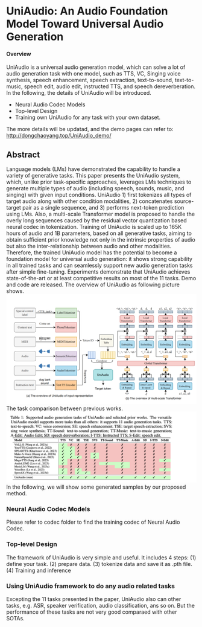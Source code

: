 # UniAudio: An Audio Foundation Model Toward Universal Audio Generation

#### Overview
UniAudio is a universal audio generation model, which can solve a lot of audio generation task with one model, such as TTS, VC, Singing voice synthesis, speech enhancement, speech extraction, text-to-sound, text-to-music, speech edit, audio edit, instructed TTS, and speech dereverberation. In the following, the details of UniAudio will be introduced. <br>
- Neural Audio Codec Models
- Top-level Design
- Training own UniAudio for any task with your own dataset.

The more details will be updatad, and the demo pages can refer to: http://dongchaoyang.top/UniAudio_demo/

## Abstract
Language models (LMs) have demonstrated the capability to handle a variety of generative tasks. This paper presents the UniAudio system, which, unlike prior task-specific approaches, leverages LMs techniques to generate multiple types of audio (including speech, sounds, music, and singing) with given input conditions. 
UniAudio 1) first tokenizes all types of target audio along with other condition modalities, 2) concatenates source-target pair as a single sequence, and 3) performs next-token prediction using LMs. Also, a multi-scale Transformer model is proposed to handle the overly long sequences caused by the residual vector quantization based neural codec in tokenization. Training of UniAudio is scaled up to 165K hours of audio and 1B parameters, based on all generative tasks, aiming to obtain sufficient prior knowledge not only in the intrinsic properties of audio but also the inter-relationship between audio and other modalities. Therefore, the trained UniAudio model has the potential to become a foundation model for universal audio generation: it shows strong capability in all trained tasks and can seamlessly support new audio generation tasks after simple fine-tuning. Experiments demonstrate that UniAudio achieves state-of-the-art or at least competitive results on most of the 11 tasks. Demo and code are released.
The overview of UniAudio as following picture shows.
![The overview of UniAudio](fig/overview.png)
The task comparison between previous works.
![The task](fig/task.png)
In the following, we will show some generated samples by our proposed method. 

### Neural Audio Codec Models
Please refer to codec folder to find the training codec of Neural Audio Codec.

### Top-level Design
The framework of UniAudio is very simple and useful. It includes 4 steps: (1) define your task. (2) prepare data. (3) tokenize data and save it as .pth file. (4) Training and inference

### Using UniAudio framework to do any audio related tasks
Excepting the 11 tasks presented in the paper, UniAudio also can other tasks, e.g. ASR, speaker verification, audio classification, ans so on. But the performance of these tasks are not very good comparaed with other SOTAs. 

